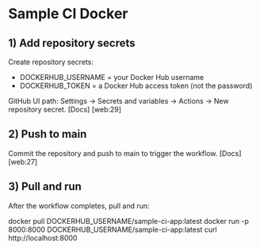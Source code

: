 # Sample CI Docker

## 1) Add repository secrets
Create repository secrets:
- DOCKERHUB_USERNAME = your Docker Hub username
- DOCKERHUB_TOKEN = a Docker Hub access token (not the password)

GitHub UI path: Settings → Secrets and variables → Actions → New repository secret. [Docs] [web:29]

## 2) Push to main
Commit the repository and push to main to trigger the workflow. [Docs] [web:27]

## 3) Pull and run
After the workflow completes, pull and run:

docker pull DOCKERHUB_USERNAME/sample-ci-app:latest
docker run -p 8000:8000 DOCKERHUB_USERNAME/sample-ci-app:latest
curl http://localhost:8000
